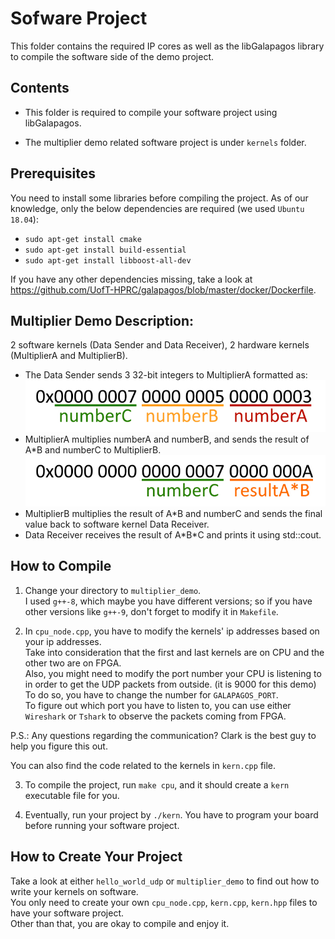 # Sofware Project

This folder contains the required IP cores as well as the libGalapagos library to compile the software side of the demo project.

## Contents

- This folder is required to compile your software project using libGalapagos.

- The multiplier demo related software project is under `kernels` folder. 

## Prerequisites

You need to install some libraries before compiling the project.
As of our knowledge, only the below dependencies are required (we used `Ubuntu 18.04`): 

- `sudo apt-get install cmake`
- `sudo apt-get install build-essential`
- `sudo apt-get install libboost-all-dev`

If you have any other dependencies missing, take a look at https://github.com/UofT-HPRC/galapagos/blob/master/docker/Dockerfile.

## Multiplier Demo Description:

2 software kernels (Data Sender and Data Receiver), 2 hardware kernels (MultiplierA and MultiplierB).

- The Data Sender sends 3 32-bit integers to MultiplierA formatted as:  
![Format of Sender's data](/fig/sender.jpg)  
- MultiplierA multiplies numberA and numberB, and sends the result of A\*B and numberC to MultiplierB.  
![Format of MultiplierA's data](/fig/multiplierA.jpg)  
- MultiplierB multiplies the result of A\*B and numberC and sends the final value back to software kernel Data Receiver.  
- Data Receiver receives the result of A\*B\*C and prints it using std::cout.  

## How to Compile

1. Change your directory to `multiplier_demo`.  
I used `g++-8`, which maybe you have different versions; so if you have other versions like `g++-9`, don't forget to modify it in `Makefile`.

2. In `cpu_node.cpp`, you have to modify the kernels' ip addresses based on your ip addresses.  
Take into consideration that the first and last kernels are on CPU and the other two are on FPGA.  
Also, you might need to modify the port number your CPU is listening to in order to get the UDP packets from outside. (it is 9000 for this demo)  
To do so, you have to change the number for `GALAPAGOS_PORT`.  
To figure out which port you have to listen to, you can use either `Wireshark` or `Tshark` to observe the packets coming from FPGA.

P.S.: Any questions regarding the communication? Clark is the best guy to help you figure this out.

You can also find the code related to the kernels in `kern.cpp` file. 

3. To compile the project, run `make cpu`, and it should create a `kern` executable file for you.

4. Eventually, run your project by `./kern`. 
You have to program your board before running your software project.

## How to Create Your Project

Take a look at either `hello_world_udp` or `multiplier_demo` to find out how to write your kernels on software.  
You only need to create your own `cpu_node.cpp`, `kern.cpp`, `kern.hpp` files to have your software project.  
Other than that, you are okay to compile and enjoy it. 
